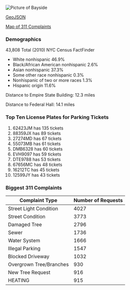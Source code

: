 ![Picture of Bayside](http://image.prntscr.com/image/f2861c65ed854c18a5076f8ea4d9682b.png)

[GeoJSON](https://github.com/jamesw8/GeoJSON_CCNY/blob/master/bayside.geojson)

[Map of 311 Complaints](https://jamesw8.github.io/Bayside/bayside.html)

### Demographics

43,808 Total (2010) NYC Census FactFinder 
* White nonhispanic 46.9%
* Black/African American nonhispanic 2.6% 
* Asian nonhispanic 37.3%
* Some other race nonhispanic 0.3% 
* Nonhispanic of two or more races 1.3% 
* Hispanic origin 11.6%

Distance to Empire State Building: 12.3 miles 

Distance to Federal Hall: 14.1 miles

### Top Ten License Plates for Parking Tickets

1.	62423JM has 135 tickets
2.	88359JX has 89 tickets
3.	27274MD has 67 tickets
4.	55073MB has 61 tickets
5.	DMB6328 has 60 tickets
6.	EVH9097 has 59 tickets
7.	DTE9788 has 53 tickets
8.	67656MC has 48 tickets
9.	16212TC has 45 tickets
10.	12599JY has 43 tickets

### Biggest 311 Complaints

Complaint Type | Number of Requests
---------------|-------------------
Street Light Condition | 4027
Street Condition | 3773
Damaged Tree | 2796
Sewer | 1736
Water System | 1666
Illegal Parking | 1547
Blocked Driveway | 1032
Overgrown Tree/Branches | 930
New Tree Request | 916
HEATING | 915
